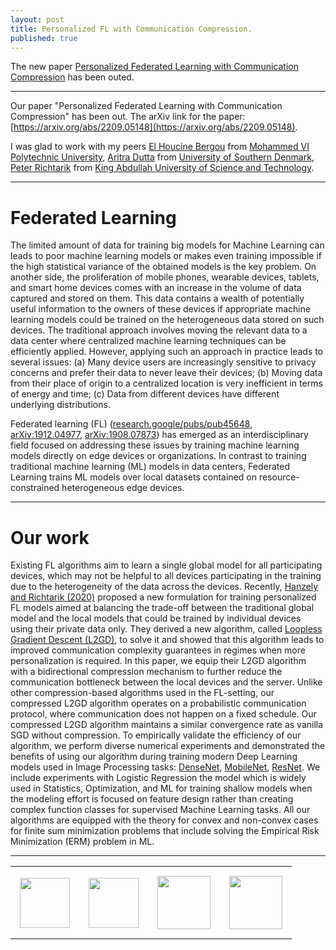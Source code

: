 ```yaml
---
layout: post
title: Personalized FL with Communication Compression.
published: true
---
```


The new paper [Personalized Federated Learning with Communication Compression](https://arxiv.org/abs/2209.05148) has been outed.

---

Our paper "Personalized Federated Learning with Communication Compression" has been out. The arXiv link for the paper: [https://arxiv.org/abs/2209.05148](https://arxiv.org/abs/2209.05148).

I was glad to work with my peers [El Houcine Bergou](https://zhizeli.github.io/) from [Mohammed VI Polytechnic University](https://www.um6p.ma/index.php/en/vision), [Aritra Dutta](http://www.aritradutta.com/) from [University of Southern Denmark](https://www.sdu.dk/en), [Peter Richtarik](https://richtarik.org/) from [King Abdullah University of Science and Technology](https://cemse.kaust.edu.sa/).

----

# Federated Learning

The limited amount of data for training big models for Machine Learning can leads to poor machine learning models or makes even training impossible if the high statistical variance of the obtained models is the key problem. On another side, the proliferation of mobile phones, wearable devices, tablets, and smart home devices comes with an increase in the volume of data captured and stored on them. This data contains a wealth of potentially useful information to the owners of these devices if appropriate machine learning models could be trained on the heterogeneous data stored on such devices. The traditional approach involves moving the relevant data to a data center where centralized machine learning techniques can be efficiently applied.  However, applying such an approach in practice leads to several issues: (a) Many device users are increasingly sensitive to privacy concerns and prefer their data to never leave their devices; (b) Moving data from their place of origin to a centralized location is very inefficient in terms of energy and time; (c) Data from different devices have different underlying distributions.

Federated learning (FL) ([research.google/pubs/pub45648](https://research.google/pubs/pub45648/), [arXiv:1912.04977](https://arxiv.org/abs/1912.04977), [arXiv:1908.07873](https://arxiv.org/abs/1908.07873)) has emerged as an interdisciplinary field focused on addressing these issues by training machine learning models directly on edge devices or organizations. In contrast to training traditional machine learning (ML) models in data centers, Federated Learning trains ML models over local datasets contained on resource-constrained heterogeneous edge devices.

---

# Our work

Existing FL algorithms aim to learn a single global model for all participating devices, which may not be helpful to all devices participating in the training due to the heterogeneity of the data across 
the devices. Recently, [Hanzely and Richtarik (2020)](https://arxiv.org/abs/2002.05516) proposed a new formulation for training personalized FL models aimed at balancing the trade-off between the traditional global model and the local models that could be trained by individual devices using their private data only. They derived a new algorithm, called [Loopless Gradient Descent (L2GD)](https://arxiv.org/abs/2002.05516), to solve it and showed that this algorithm leads to improved communication complexity guarantees in regimes when more personalization is required. 
In this paper, we equip their L2GD algorithm with a bidirectional compression mechanism to further reduce the communication bottleneck between the local devices and the server. 
Unlike other compression-based algorithms used in the FL-setting, our compressed L2GD algorithm operates on a probabilistic communication protocol, where communication does not happen on a fixed schedule. Our compressed L2GD algorithm maintains a similar convergence rate as vanilla SGD without compression.
To empirically validate the efficiency of our algorithm, we perform diverse numerical experiments and demonstrated the benefits of using our algorithm during training modern Deep Learning models used in Image Processing tasks: [DenseNet](https://arxiv.org/abs/1608.06993), [MobileNet](https://arxiv.org/abs/1704.04861), [ResNet](https://arxiv.org/abs/1512.03385). We include experiments with Logistic Regression the model which is widely used in Statistics, Optimization, and ML for training shallow models when the modeling effort is focused on feature design rather than creating complex function classes for supervised Machine Learning tasks. All our algorithms are equipped with the theory for convex and non-convex cases for finite sum minimization problems that include solving the Empirical Risk Minimization (ERM) problem in ML.

---

<table style="text-align:center;">
<tr>
<td style="padding:15px;text-align:center;vertical-align:middle;"> <img height="80px" src="https://burlachenkok.github.io/materials/UM6P-logo.png"/> </td>
<td style="padding:15px;text-align:center;vertical-align:middle;"> <img height="80px" src="https://burlachenkok.github.io/materials/SDU-logo.png"/> </td>
<td style="padding:15px;text-align:center;vertical-align:middle;"> <img height="85px" src="https://burlachenkok.github.io/materials/KAUST-logo.png"/> </td> 
<td style="padding:15px;text-align:center;vertical-align:middle;"> <img height="85px" src="https://burlachenkok.github.io/materials/SDAIA-Logo-2.png"/> </td>
</tr>
</table>
